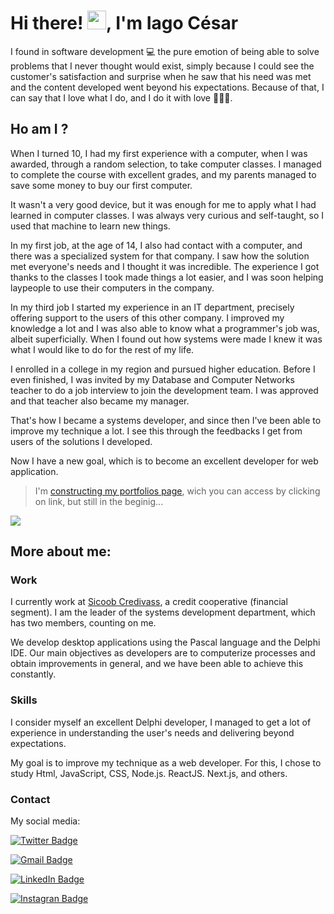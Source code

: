# Hi there! <img src="https://raw.githubusercontent.com/kaueMarques/kaueMarques/master/hi.gif" width="30px">, I'm Iago César

I found in software development 💻 the pure emotion of being able to solve problems that I never thought would exist, simply because I could see the customer's satisfaction and surprise when he saw that his need was met and the content developed went beyond his expectations.
Because of that, I can say that I love what I do, and I do it with love 💜💜💜.

## Ho am I ?

When I turned 10, I had my first experience with a computer, when I was awarded, through a random selection, to take computer classes. I managed to complete the course with excellent grades, and my parents managed to save some money to buy our first computer.

It wasn't a very good device, but it was enough for me to apply what I had learned in computer classes. I was always very curious and self-taught, so I used that machine to learn new things.

In my first job, at the age of 14, I also had contact with a computer, and there was a specialized system for that company. I saw how the solution met everyone's needs and I thought it was incredible. The experience I got thanks to the classes I took made things a lot easier, and I was soon helping laypeople to use their computers in the company.

In my third job I started my experience in an IT department, precisely offering support to the users of this other company. I improved my knowledge a lot and I was also able to know what a programmer's job was, albeit superficially. When I found out how systems were made I knew it was what I would like to do for the rest of my life.

I enrolled in a college in my region and pursued higher education. Before I even finished, I was invited by my Database and Computer Networks teacher to do a job interview to join the development team. I was approved and that teacher also became my manager.

That's how I became a systems developer, and since then I've been able to improve my technique a lot. I see this through the feedbacks I get from users of the solutions I developed.

Now I have a new goal, which is to become an excellent developer for web application.

> I'm [constructing my portfolios page](https://iagoocesaar.github.io/IagooCesaar), wich you can access by clicking on link, but still in the beginig...

![](https://komarev.com/ghpvc/?username=iagoocesaar&color=blueviolet&style=flat&label=Profile+Views)

## More about me:

### Work

I currently work at [Sicoob Credivass](https://www.linkedin.com/company/sicoob-credivass/mycompany/), a credit cooperative (financial segment). I am the leader of the systems development department, which has two members, counting on me.

We develop desktop applications using the Pascal language and the Delphi IDE. Our main objectives as developers are to computerize processes and obtain improvements in general, and we have been able to achieve this constantly.

### Skills

I consider myself an excellent Delphi developer, I managed to get a lot of experience in understanding the user's needs and delivering beyond expectations.

My goal is to improve my technique as a web developer. For this, I chose to study Html, JavaScript, CSS, Node.js. ReactJS. Next.js, and others.

### Contact

My social media:

[![Twitter Badge](https://img.shields.io/badge/-@IagooCesaar-00acee?style=flat-square&logo=Twitter&logoColor=white&link=mailto:iagocesar.sgs@gmail.com)](https://twitter.com/IagooCesaar)

[![Gmail Badge](https://img.shields.io/badge/-iagocesar.sgs@gmail.com-c14438?style=flat-square&logo=Gmail&logoColor=white&link=mailto:iagocesar.sgs@gmail.com)](mailto:iagocesar.sgs@gmail.com)

[![LinkedIn Badge](https://img.shields.io/badge/-Iago%20Cesar%20F.%20Nogueira-blue?style=flat-square&logo=Linkedin&logoColor=white&link=https://www.linkedin.com/in/iagocesarfnogueira/)](https://www.linkedin.com/in/iagocesarfnogueira/)

[![Instagran Badge](https://img.shields.io/badge/-Iago%20Cesar%20F.%20Nogueira-indigo?style=flat-square&logo=instagram&link=https://www.instagram.com/iagocesarfnogueira/)](https://www.instagram.com/iagocesarfnogueira/)
